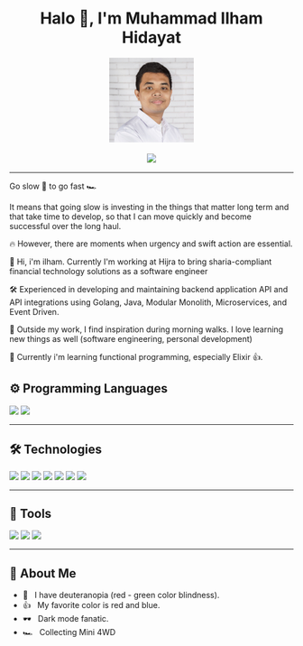 <h1 align='center'> Halo 👋, I'm Muhammad Ilham Hidayat </h1>

<p align="center">
  <img src="https://github.com/milhamh95/milhamh95/blob/master/img/muhammad-ilham-hidayat.jpg" width="150" height="150">
  <br><br>
  <a href="https://milhamh95.bio.link/"><img src="https://img.shields.io/badge/Contact-2962FF?style=for-the-badge&logoColor=white"></a>
  <hr>
</p>

<p align="justify">
Go slow 🚗 to go fast 🏎️

It means that going slow is investing in the things that matter long term and that take time to develop, so that I can move quickly and become successful over the long haul.

🔥 However, there are moments when urgency and swift action are essential.

👋 Hi, i'm ilham.  Currently I'm working at Hijra to bring sharia-compliant financial technology solutions as a software engineer

🛠️ Experienced in developing and maintaining backend application API and API integrations using Golang, Java, Modular Monolith, Microservices, and Event Driven.

🌅 Outside my work, I find inspiration during morning walks. I love learning new things as well (software engineering, personal development)

🧠 Currently i'm learning functional programming, especially Elixir 👍.
</p>

## ⚙️ Programming Languages

<p align="left">
  <img src="https://img.shields.io/badge/Go-00ADD8?style=for-the-badge&logo=go&logoColor=white">
  <img src="https://img.shields.io/badge/Node.js-43853D?style=for-the-badge&logo=node.js&logoColor=white">
  <hr>
</p>

## 🛠️ Technologies

<p align="left">
  <img src="https://img.shields.io/badge/OpenAPI-43853D?style=for-the-badge&logoColor=white">
  <img src="https://img.shields.io/badge/GraphQl-E10098?style=for-the-badge&logo=graphql&logoColor=white">
  <img src="https://img.shields.io/badge/MySQL-00000F?style=for-the-badge&logo=mysql&logoColor=white">
  <img src="https://img.shields.io/badge/PostgreSQL-316192?style=for-the-badge&logo=postgresql&logoColor=white">
  <img src="https://img.shields.io/badge/MongoDB-4EA94B?style=for-the-badge&logo=mongodb&logoColor=white">
  <img src="https://img.shields.io/badge/redis-%23DD0031.svg?&style=for-the-badge&logo=redis&logoColor=white">
  <img src="https://img.shields.io/badge/Apache_Kafka-231F20?style=for-the-badge&logo=apache-kafka&logoColor=white">
  <hr>
</p>

## 🧰 Tools

<p align="left">
  <img src="https://img.shields.io/badge/Docker-2CA5E0?style=for-the-badge&logo=docker&logoColor=white">
  <img src="https://img.shields.io/badge/Git-F05032?style=for-the-badge&logo=git&logoColor=white">
  <img src="https://img.shields.io/badge/Jira-0052CC?style=for-the-badge&logo=Jira&logoColor=white">
  <hr>
</p>

## 📖 About Me

- 👀 &nbsp; I have deuteranopia (red - green color blindness).
- 👍 &nbsp; My favorite color is red and blue.
- 🕶 &nbsp; Dark mode fanatic.
- 🏎️ &nbsp; Collecting Mini 4WD
